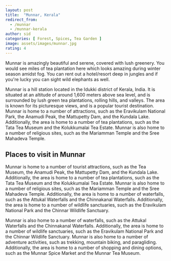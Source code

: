 ```yaml
---
layout: post
title:  "Munnar, Kerala"
redirect_from:
  - /munnar
  - /munnar-kerala
author: sid
categories: [ Forest, Spices, Tea Garden ]
image: assets/images/munnar.jpg
rating: 4
---
```

Munnar is amazingly beautiful and serene, covered with lush greenery. You would see miles of tea plantation here which looks amazing during winter season amidst fog. You can rent out a hotel/resort deep in jungles and if you're lucky you can sight wild elephants as well.

Munnar is a hill station located in the Idukki district of Kerala, India. It is situated at an altitude of around 1,600 meters above sea level, and is surrounded by lush green tea plantations, rolling hills, and valleys. The area is known for its picturesque views, and is a popular tourist destination. Munnar is home to a number of attractions, such as the Eravikulam National Park, the Anamudi Peak, the Mattupetty Dam, and the Kundala Lake. Additionally, the area is home to a number of tea plantations, such as the Tata Tea Museum and the Kolukkumalai Tea Estate. Munnar is also home to a number of religious sites, such as the Mariamman Temple and the Sree Mahadeva Temple.

<h2>Places to visit in Munnar</h2>

Munnar is home to a number of tourist attractions, such as the Tea Museum, the Anamudi Peak, the Mattupetty Dam, and the Kundala Lake. Additionally, the area is home to a number of tea plantations, such as the Tata Tea Museum and the Kolukkumalai Tea Estate. Munnar is also home to a number of religious sites, such as the Mariamman Temple and the Sree Mahadeva Temple. Additionally, the area is home to a number of waterfalls, such as the Attukal Waterfalls and the Chinnakanal Waterfalls. Additionally, the area is home to a number of wildlife sanctuaries, such as the Eravikulam National Park and the Chinnar Wildlife Sanctuary.

Munnar is also home to a number of waterfalls, such as the Attukal Waterfalls and the Chinnakanal Waterfalls. Additionally, the area is home to a number of wildlife sanctuaries, such as the Eravikulam National Park and the Chinnar Wildlife Sanctuary. Munnar is also home to a number of adventure activities, such as trekking, mountain biking, and paragliding. Additionally, the area is home to a number of shopping and dining options, such as the Munnar Spice Market and the Munnar Tea Museum.


<div class="pa-carousel-widget" style="width:100%; height:480px; display:none;"
  data-link="https://traveltriangle.com/blog/things-to-do-in-munnar/"
  data-title="Munnar Public"
  data-description="Lush green and tea plantations in Munnar"
  data-delay="3">
  <object data="https://lh3.googleusercontent.com/laaWVunYYqzS1kK77gIPK8aUkU8b1gR5dof99dZDFMzCZsXaY7fmE8usHPpUrgSIPz3_z_gO3-e3aZwYyEnblzvEXHb6txxyPVSVudTF3_pY8s9I6et5c6hN0z_Le6k2caUe49EF9CQ=w1920-h1080"></object>
  <object data="https://lh3.googleusercontent.com/h_jFazA1o43VVvYDnQf7OKgAejwZvfsEcuJESuq_ZRjUx4h-mkAcdjHGYPPYTA_fV12JQbVKPc4yL4cm5aWtJwj1MgapKunjo2jw6WE5hjcdXXMicIegF3RLa6ms9moIhfKvwJWjW8Q=w1920-h1080"></object>
  <object data="https://lh3.googleusercontent.com/OWuKXjKKoN5FfOlUYiHUu3H93YlSVw-jBbiRdLQqfP3xw0uvjATi1o5_EO-7v0AtN0im8qgNQk3A_LvasE-lujYraTWxckzGkR9Noa6C7JidqRbBs_paDTbmVkpjDu0U6qcj0j4N9XA=w1920-h1080"></object>
  <object data="https://lh3.googleusercontent.com/AGtj29OTMn5WoVwpiltmK0O4vUWzNEb4jxHaMV2CIep6Ch_gEkoCrXuGVDIXi9K286ZzvJLsXsqc-CHFkzTql-hUI6MdYs6oFgcLhbKVbA16v6WAzvAjJ0oZSwXDPjqdWCjtF74CASY=w1920-h1080"></object>
  <object data="https://lh3.googleusercontent.com/E3ZrBpteNQsqh9M8TRWcH7GPqv4d1LOwLGI9w50cScfgPy0nBsUPX-23epXDChcje9MMcVvK0oRjbEN9S40XH66HkH-HTS38zygM2URAgv6yO42DQFKstWiKxHO-PgaMAH-5CFoadtg=w1920-h1080"></object>
  <object data="https://lh3.googleusercontent.com/1CqQTHmf5oIDwJTIU0btca6A6Ug0xRUWYbLvTC-uYUUcNnWSBe8dbGGRLc4jdmoCMjdqZZqsUASHhex_KYcadaM9SPzxHYz6ZqwAPzZsQ-M6qkhMoxCKIO4rHZV0jyhdOjdSzSjcM14=w1920-h1080"></object>
  <object data="https://lh3.googleusercontent.com/z49f9HYrscFGpXQGRmWDIJJEWfY0QFYSHzcbuKxbhlrWZxLNb-p7I20hcvyYtG3hb7KlRBTFIcYEUJ9FY-Yi-S6tp6ncYOmhxb8L4oooHA4k31UpZEPimH9RJ13j55mPVgQ_0uzrPvM=w1920-h1080"></object>
  <object data="https://lh3.googleusercontent.com/ak3LkYFs9RV8lIL-IVJT-pM08HceQ6tH4RILsRtyLRh9MINGokBfAaDNjU5HSXPp43VAi2HcZNnJe4ITXc8yDseX5Y6MRke2PGGSET1aCGRKJMmDDqgUvc_LGvStZwy20N9qYM5h9jE=w1920-h1080"></object>
  <object data="https://lh3.googleusercontent.com/vX1-rNKo6qzqvKgGm63MuFV97IJhmKQ6q5LX8Fz8SV8KEKXRTzLkHyL3LXeCuAizRBhDLAIhsVjmYEMSOl8Ng0uTclWUl-jX7uxG-N2nQTF6sl2uPwlaM4G53aAZv6l2ifibV4JeXM8=w1920-h1080"></object>
  <object data="https://lh3.googleusercontent.com/-XpIsFOHI2-gKgYr6Fc6oFBM8fUmOTXMACl-NhvNethh42--Bn9ywogJNUt_H4wGg6MD0v6PxsBWxHKDltuxWzcQwGIfPGbgNQ-A10hchJj-IJS7atEQBaOtMSPsenq70osH95cX6Ec=w1920-h1080"></object>
  <object data="https://lh3.googleusercontent.com/Hgh-dq6rn07yduiPADiclTl1lr5wZ6KwE-YLqrl7QoOCEOsvBEDaHhFJODyqpN3aUU88kMM2cNNrBIUlbgXMd_xBXjzeS-DmM1eyMnXANhKzzoCgKpfMZAtEQczV-8UHTYHmQt2YpHc=w1920-h1080"></object>
  <object data="https://lh3.googleusercontent.com/5u85cgcZ3y1xc9KiwAwybYIcsnz-YR2d-96037gQV1iF_-iSdWFcs2TrJROnMSb70ij58Kte2oJoG8wdPTad-BBGbjevRlaLH4CAkkbZxwGdU3LPZXds5oWjdB4gtesPizvz-Zvp1rQ=w1920-h1080"></object>
  <object data="https://lh3.googleusercontent.com/ttlQ3Lomc3c8qfZcfpLxH_5-Umu5e9ahqSGBrAvNjV42zmI1Ery0LP0gYFhJuUdR7gOGGlcDzi514x5PXmUcmaXiPTd5ZtqEqZd3jU9M5mmoRyba4RuQITBO5s6uFl7Po2JXuxXBrRg=w1920-h1080"></object>
  <object data="https://lh3.googleusercontent.com/sJ0BbOSqB53UGVMudrKPziiFhOBw7s1K_o-K0uJLBWI6xAjR1Y2tytKki34fTBVUbSrWNP5KsFzwK33E4Ochfo1Vs-oRr-sXOiWwk68K46ix_oHbh5-gmX58X6pEQlnBKpbawh6Ty9M=w1920-h1080"></object>
  <object data="https://lh3.googleusercontent.com/m0VjGaJJIY-R95D-0cZG-vEMy2emB9jsQCywxPNA0By7xnFFQa-m4hT1eAU3fg5Z0mHM9_rSqvhFRrNRDTNBUpbzkudyfZRdXa556O-VWtnK4e3Fg8E86LyjQZLlknfuocxQ9kMEUi4=w1920-h1080"></object>
  <object data="https://lh3.googleusercontent.com/l-XzDyH6bz87T2CZv51vu4Nq0KsSsTw8poZcRD9qApE49ih4nwX8bA4FqiGpBPgs10Qxp855yceirDYW5RY-b8dAlnsio0vQrgjirASQcnAY6P1PUrKNgeAiM4ELCc8p6LvY0Tc94ms=w1920-h1080"></object>
  <object data="https://lh3.googleusercontent.com/erDKgdz-PGtCd1tfTvXiJKAJArjfJUCMlxPKv0XleG_ExhM6p1SxsT4haZ9GMHtTcyO1M7y9xwtGm9FNqK2GF_ugu6ljSI7ytIT0o7MiKlBzLJTNuC5bQVEY-_ccrJ7a5-3UVHGJyQM=w1920-h1080"></object>
  <object data="https://lh3.googleusercontent.com/7AFjHqi9KPnszw7vHd-UHac6tomJR5JwyI9mtTmf1e78C4McwdsT4OvVxfSKVLt8fTzwBeoXpjhu2aq_ljddWk7yCsbZ_XUaEy194hJ7fNqGpXEzUOtuUrJGPOR3_sDF_DCgE3qwRfE=w1920-h1080"></object>
  <object data="https://lh3.googleusercontent.com/mte04nTLd447alc9uhUwU_-2mPiEb8-gxD2ZMLQqnlgtXRuCBJL9JvUWL1X8kZIE8VxRSHL1wM-1n7f3gthPMGjkWwDYc3pZUeG2zMEkebNjCed48dRk-gYh30RBlXeHWAK_ngcfqq4=w1920-h1080"></object>
  <object data="https://lh3.googleusercontent.com/-3g3atJa7dHsiU9Uaz-xBVaV5q8EblkXYlt4zj2dizO_hit9RwkXqtrMSzu4L_lsM9chx9YdcqOpUNt49GQx5SKebCDrUcCLd_gnKqqSztVjZuFZoceuvvnpc17PEKz2_7aXAJX4-iA=w1920-h1080"></object>
  <object data="https://lh3.googleusercontent.com/d1a3qt0UxUAiyJQ9oXsOnrX6h-tBhSTh5MB2mRFb1vASM2O-SQP_jOyJUS3vB_ISjVLocSNFaIOJ1DlYf--3RArTF7Tp0jvs63Ylk6vCsRn8MaIg3U4NoOycf4_t8TUPyktyPQXhISU=w1920-h1080"></object>
  <object data="https://lh3.googleusercontent.com/6jayaCOzEeaP87LkLMxW-Et93bitkGs57XfBOUekAK68xDYgu8__cjYVQiWH5QCAngEzj5Ft5sFLVvmewTC6INWAYRpbUTmIylX76YpIUaKIhjhWn8Md9qnkYv8JEDhqt7bP9kLbGVw=w1920-h1080"></object>
  <object data="https://lh3.googleusercontent.com/dWAw0gW28S6uoIMBS1L5AY3jHtqwLoa8HzQ51c8DDasDE-38gSlE1_bLtMweTjYuXYXWxxNaPndDnwCGP2MVcVJV4qDhxzt4NDPVKXOKte2Gl6J3EBJTLWKmcorVkUKlqmATRLto1xc=w1920-h1080"></object>
  <object data="https://lh3.googleusercontent.com/DRIwK7533y78xVq02ieKHRHbP30Y8mzmwU6FGGEYG6uHk5cOBSUirsJFjY5PrGVa787PvPh5GzR_cq-EXkiWl9yJHrwZEflanHHMYJorz-BgIiQKXMU7Ekyj7rIvXotQygax5-iVefI=w1920-h1080"></object>
  <object data="https://lh3.googleusercontent.com/V1G-3rD2gXV6GIOgPu-PZnqfDtKm1fURkHcW5RdMOBW0cpSH8DiUtFefGM70SbXlPZxmkfee731Gl-SyOEJw0SehfO3pmxbs0KMmurFGb-zrXY9To5HUxVvdCaZ_q9X0PNRCNw9NDT0=w1920-h1080"></object>
  <object data="https://lh3.googleusercontent.com/HagpvwUjSvm8GdcQvklZmn3bNaSHQe8_RYmsfar3g6ovMBdd2UOcJwnGNkV4CSBcirHL-vSvdAXkzWptT2MtDf7549shGoctlSxybsx2JkyCQ2QdK5AZv3Dhv-HeANrmdE-sbRCGJBY=w1920-h1080"></object>
  <object data="https://lh3.googleusercontent.com/fSEarYIU_G0REryfyV3Zk4FkGvnj98BZhT-n-rJOIymPWkOxXXlKkpy91H4Jc3p4HS1XAJdx-BZDmtvL5lhbBqm1BmXBEN3X7-cSLoB3J6yUthIy5eJcPOpgF_3O-kGLOehzLUcoOcQ=w1920-h1080"></object>
</div>
